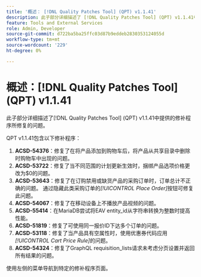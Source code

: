 ```yaml
---
title: '概述： [!DNL Quality Patches Tool] (QPT) v1.1.41'
description: 此子部分详细描述了 [!DNL Quality Patches Tool] (QPT) v1.1.41中提供的修补程序所修复的问题。
feature: Tools and External Services
role: Admin, Developer
source-git-commit: d722ba5ba25ffc03d87b9eddeb2830353124055d
workflow-type: tm+mt
source-wordcount: '229'
ht-degree: 0%

---
```


# 概述：[!DNL Quality Patches Tool] (QPT) v1.1.41

此子部分详细描述了[!DNL Quality Patches Tool] (QPT) v1.1.41中提供的修补程序所修复的问题。

QPT v1.1.41包含以下修补程序：

1. **ACSD-54376**：修复了在将产品添加到购物车后，将产品从共享目录中删除时购物车中出现的问题。
1. **ACSD-53722**：修复了当不同范围的计划更新生效时，捆绑产品选项价格更改为$0的问题。
1. **ACSD-53643**：修复了在订购禁用或缺货产品的采购订单时，订单总计不正确的问题。 通过隐藏此类采购订单的&#x200B;*[!UICONTROL Place Order]*&#x200B;按钮可修复此问题。
1. **ACSD-54067**：修复了在移动设备上不播放产品视频的问题。
1. **ACSD-55414**：在MariaDB尝试将EAV entity_id从字符串转换为整数时提高性能。
1. **ACSD-51819**：修复了可使用同一报价ID下达多个订单的问题。
1. **ACSD-53118**：修复了当产品具有空属性时，使用优惠券代码应用&#x200B;*[!UICONTROL Cart Price Rule]*&#x200B;的问题。
1. **ACSD-54324**：修复了GraphQL requisition_lists请求未考虑分页设置并返回所有结果的问题。

使用左侧的菜单导航到特定的修补程序页面。
